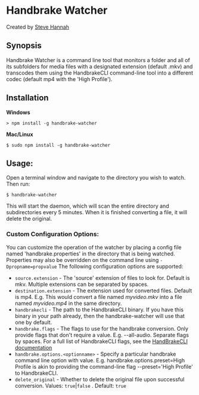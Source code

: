 # Handbrake Watcher
Created by [Steve Hannah](http://www.sjhannah.com)

## Synopsis

Handbrake Watcher is a command line tool that monitors a 
folder and all of its subfolders for media files with a 
designated extension (default .mkv) and transcodes them using
the HandbrakeCLI command-line tool into a different codec 
(default mp4 with the 'High Profile').

## Installation

**Windows**

~~~~
> npm install -g handbrake-watcher
~~~~

**Mac/Linux**

~~~~
$ sudo npm install -g handbrake-watcher
~~~~


## Usage:

Open a terminal window and navigate to the directory you wish
to watch.  Then run:

~~~~
$ handbrake-watcher
~~~~

This will start the daemon, which will scan the entire directory
and subdirectories every 5 minutes.  When it is finished 
converting a file, it will delete the original.

### Custom Configuration Options:

You can customize the operation of the watcher by placing a 
config file named 'handbrake.properties' in the directory that
is being watched.  Properties may also be overridden on the command line using `-Dpropname=propvalue`   The following configuration options are 
supported:

* `source.extension` - The 'source' extension of files to look for.  Default is mkv.  Multiple extensions can be separated by spaces.
* `destination.extension` - The extension used for converted files. Default is mp4.  E.g. This would convert a file named *myvideo.mkv* into a file named *myvideo.mp4* in the same directory.
* `handbrakecli` - The path to the HandbrakeCLI binary.  If you have this binary in your path already, then the handbrake-watcher will use that one by default.
* `handbrake.flags` - The flags to use for the handbrake conversion.  Only provide flags that don't require a value.  E.g. --all-audio.  Separate flags by spaces. For a full list of HandbrakeCLI flags, see the [HandBrakeCLI documentation](https://handbrake.fr/docs/en/latest/cli/cli-guide.html)
* `handbrake.options.<optionname>` - Specify a particular handbrake command line option with value.  E.g. handbrake.options.preset=High Profile is akin to providing the command-line flag --preset='High Profile' to HandbrakeCLI.
* `delete_original` - Whether to delete the original file upon successful conversion.  Values: `true`|`false` . Default: `true`
